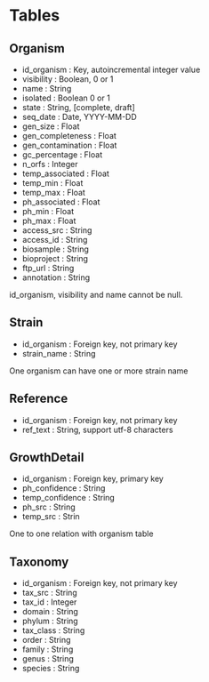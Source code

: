 
# Tables

## Organism

* id_organism : Key, autoincremental integer value
* visibility : Boolean, 0 or 1
* name : String
* isolated : Boolean 0 or 1
* state : String, [complete, draft]
* seq_date : Date, YYYY-MM-DD
* gen_size : Float
* gen_completeness : Float
* gen_contamination : Float
* gc_percentage : Float
* n_orfs : Integer
* temp_associated : Float
* temp_min : Float
* temp_max : Float
* ph_associated : Float
* ph_min : Float
* ph_max : Float
* access_src : String
* access_id : String
* biosample : String
* bioproject : String
* ftp_url : String
* annotation : String

id_organism, visibility and name cannot be null.

## Strain

* id_organism : Foreign key, not primary key
* strain_name : String

One organism can have one or more strain name

## Reference

* id_organism : Foreign key, not primary key
* ref_text : String, support utf-8 characters


## GrowthDetail

* id_organism : Foreign key, primary key
* ph_confidence : String
* temp_confidence : String
* ph_src : String
* temp_src : Strin

One to one relation with organism table

## Taxonomy

* id_organism : Foreign key, not primary key
* tax_src : String
* tax_id : Integer
* domain : String
* phylum : String
* tax_class : String
* order : String
* family : String
* genus : String
* species : String
